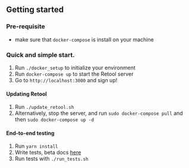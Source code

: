 ## Getting started

### Pre-requisite

* make sure that `docker-compose` is install on your machine

### Quick and simple start.

1. Run `./docker_setup` to initialize your environment
2. Run `docker-compose up` to start the Retool server
3. Go to `http://localhost:3000` and sign up!

#### Updating Retool

1. Run `./update_retool.sh`
1. Alternatively, stop the server, and run `sudo docker-compose pull` and then `sudo docker-compose up -d`

#### End-to-end testing

1. Run `yarn install`
2. Write tests, beta docs [here](https://paper.dropbox.com/doc/Retool-E2E-Testing-Docs--A30IzPqSlp9UAfNYxuBH8zcxAg-2qH6EwdSQ0CjganPg5ocL)
3. Run tests with `./run_tests.sh`
